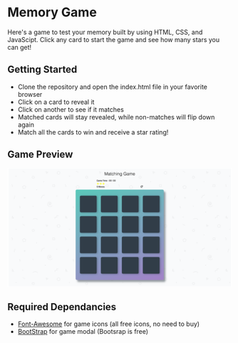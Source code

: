 # Memory Game

Here's a game to test your memory built by using HTML, CSS, and JavaScipt. Click any card to start the game and see how many stars you can get!

## Getting Started

- Clone the repository and open the index.html file in your favorite browser
- Click on a card to reveal it
- Click on another to see if it matches
- Matched cards will stay revealed, while non-matches will flip down again
- Match all the cards to win and receive a star rating!

## Game Preview

![alt text](https://raw.githubusercontent.com/mattlouie/fend-memory-game/dev/img/game-board.png "Memory Game preview")

## Required Dependancies

* [Font-Awesome](https://fontawesome.com/) for game icons (all free icons, no need to buy)
* [BootStrap](https://getbootstrap.com/) for game modal (Bootsrap is free)
